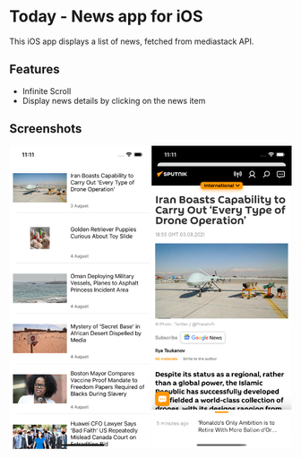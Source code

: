 # Today - News app for iOS
This iOS app displays a list of news, fetched from mediastack API. 

## Features
 - Infinite Scroll
 - Display news details by clicking on the news item

## Screenshots
<div>
  <img src="ss1.png" width=250>
  <img src="ss2.png" width=250>
</div>